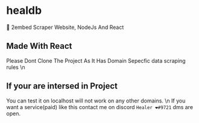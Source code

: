 # healdb
🧯 2embed Scraper Website, NodeJs And React

## Made With React
Please Dont Clone The Project As It Has Domain Sepecfic data scraping rules \n

## If your are intersed in Project
You can test it on localhost will not work on any other domains. \n
If you want a service(paid) like this contact me on discord `Healer ❤#9721` dms are open.
